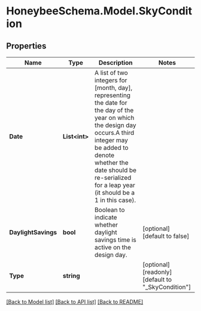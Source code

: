 
# HoneybeeSchema.Model.SkyCondition

## Properties

Name | Type | Description | Notes
------------ | ------------- | ------------- | -------------
**Date** | **List&lt;int&gt;** | A list of two integers for [month, day], representing the date for the day of the year on which the design day occurs.A third integer may be added to denote whether the date should be re-serialized for a leap year (it should be a 1 in this case). | 
**DaylightSavings** | **bool** | Boolean to indicate whether daylight savings time is active on the design day. | [optional] [default to false]
**Type** | **string** |  | [optional] [readonly] [default to "_SkyCondition"]

[[Back to Model list]](../README.md#documentation-for-models)
[[Back to API list]](../README.md#documentation-for-api-endpoints)
[[Back to README]](../README.md)

